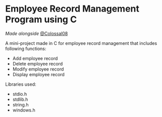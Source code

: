 
# Employee Record Management Program using C

*Made alongside* [@Colossal08](https://github.com/Colossal08)

A mini-project made in C for employee record management that includes following functions:
* Add employee record
* Delete employee record
* Modify employee record
* Display employee record

Libraries used:
* stdio.h
* stdlib.h
* string.h
* windows.h
